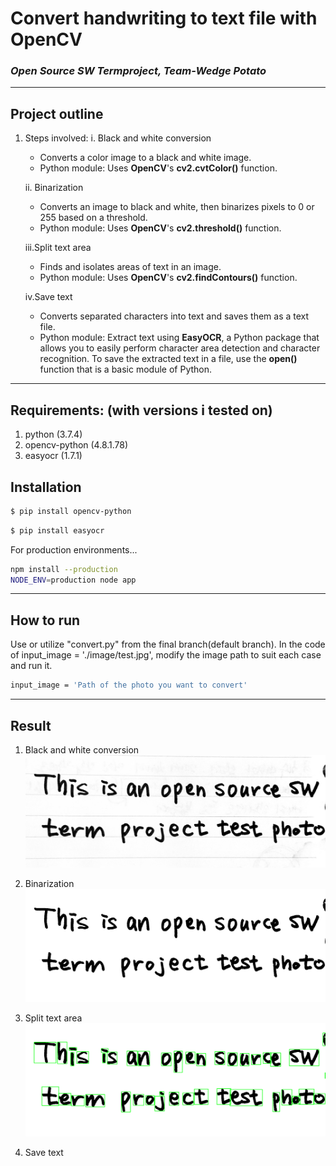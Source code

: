 # Convert handwriting to text file with OpenCV
### _Open Source SW Termproject, Team-Wedge Potato_
---
## Project outline
1. Steps involved: 
    i. Black and white conversion
    - Converts a color image to a black and white image.
    - Python module: Uses **OpenCV**'s **cv2.cvtColor()** function.

    ii. Binarization
    - Converts an image to black and white, then binarizes pixels to 0 or 255 based on a threshold.
    - Python module: Uses **OpenCV**'s **cv2.threshold()** function.
    
    iii.Split text area
    - Finds and isolates areas of text in an image.
    - Python module: Uses **OpenCV**'s **cv2.findContours()** function.

    iv.Save text
    - Converts separated characters into text and saves them as a text file.
    - Python module: Extract text using **EasyOCR**, a Python package that allows you to easily perform character area detection and character recognition. To save the extracted text in a file, use the **open()** function that is a basic module of Python.
---

## Requirements: (with versions i tested on)
1. python (3.7.4)
2. opencv-python (4.8.1.78)
3. easyocr (1.7.1)

## Installation

```sh
$ pip install opencv-python
```
```sh
$ pip install easyocr
```
For production environments...

```sh
npm install --production
NODE_ENV=production node app
```

---
## How to run

Use or utilize "convert.py" from the final branch(default branch).
In the code of input_image = './image/test.jpg', modify the image path to suit each case and run it.

```sh
input_image = 'Path of the photo you want to convert'
```
---
## Result

1. Black and white conversion
![image](./image/gray_image.png)

2. Binarization
![image](./image/binary_image.png)

3. Split text area
![image](./image/split_image.png)

4. Save text







